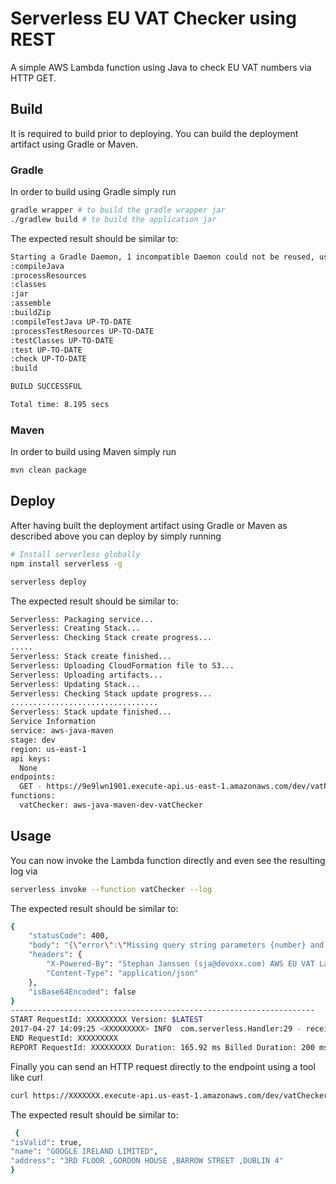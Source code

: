 # Serverless EU VAT Checker using REST  

A simple AWS Lambda function using Java to check EU VAT numbers via HTTP GET.

## Build

It is required to build prior to deploying. You can build the deployment artifact using Gradle or Maven.

### Gradle

In order to build using Gradle simply run

```bash
gradle wrapper # to build the gradle wrapper jar
./gradlew build # to build the application jar
```

The expected result should be similar to:

```bash
Starting a Gradle Daemon, 1 incompatible Daemon could not be reused, use --status for details
:compileJava
:processResources
:classes
:jar
:assemble
:buildZip
:compileTestJava UP-TO-DATE
:processTestResources UP-TO-DATE
:testClasses UP-TO-DATE
:test UP-TO-DATE
:check UP-TO-DATE
:build

BUILD SUCCESSFUL

Total time: 8.195 secs
```

### Maven

In order to build using Maven simply run

```bash
mvn clean package
```

## Deploy

After having built the deployment artifact using Gradle or Maven as described above you can deploy by simply running

```bash
# Install serverless globally
npm install serverless -g
```

```bash
serverless deploy
```

The expected result should be similar to:

```bash
Serverless: Packaging service...
Serverless: Creating Stack...
Serverless: Checking Stack create progress...
.....
Serverless: Stack create finished...
Serverless: Uploading CloudFormation file to S3...
Serverless: Uploading artifacts...
Serverless: Updating Stack...
Serverless: Checking Stack update progress...
.................................
Serverless: Stack update finished...
Service Information
service: aws-java-maven
stage: dev
region: us-east-1
api keys:
  None
endpoints:
  GET - https://9e9lwn1901.execute-api.us-east-1.amazonaws.com/dev/vatNumber/isValid
functions:
  vatChecker: aws-java-maven-dev-vatChecker
```

## Usage

You can now invoke the Lambda function directly and even see the resulting log via

```bash
serverless invoke --function vatChecker --log
```

The expected result should be similar to:

```bash
{
    "statusCode": 400,
    "body": "{\"error\":\"Missing query string parameters {number} and {country}. The parameter {country} holds a two character EU country code, for example BE. And {number} holds the VAT number you want to validate.\"",
    "headers": {
        "X-Powered-By": "Stephan Janssen (sja@devoxx.com) AWS EU VAT Lambda",
        "Content-Type": "application/json"
    },
    "isBase64Encoded": false
}
--------------------------------------------------------------------
START RequestId: XXXXXXXXX Version: $LATEST
2017-04-27 14:09:25 <XXXXXXXXX> INFO  com.serverless.Handler:29 - received: {}
END RequestId: XXXXXXXXX
REPORT RequestId: XXXXXXXXX	Duration: 165.92 ms	Billed Duration: 200 ms 	Memory Size: 1024 MB	Max Memory Used: 48 MB
```

Finally you can send an HTTP request directly to the endpoint using a tool like curl

```bash
curl https://XXXXXXX.execute-api.us-east-1.amazonaws.com/dev/vatChecker?country=IE&number=63388047V
```

The expected result should be similar to:

```bash
 {
"isValid": true,
"name": "GOOGLE IRELAND LIMITED",
"address": "3RD FLOOR ,GORDON HOUSE ,BARROW STREET ,DUBLIN 4"
}
```